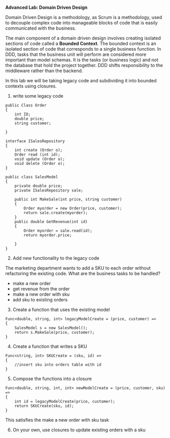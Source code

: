 **Advanced Lab:  Domain Driven Design**

Domain Driven Design is a methodology, as Scrum is a methodology, used to decouple complex code into manageable blocks of code that is easily communicated with the business.


The main component of a domain driven design involves creating isolated sections of code called a **Bounded Context**.  The bounded context is an isolated section of code that corresponds to a single business function.  In DDD, tasks that the business unit will perform are considered more important than model schemas.  It is the tasks (or business logic) and not the database that hold the project together.  DDD shifts responsibility to the middleware rather than the backend.


In this lab we will be taking legacy code and subdividing it into bounded contexts using closures.

1.  write some legacy code

```
public Class Order
{
    int ID;
    double price;
    string customer;

}

interface ISalesRepository 
{
    int create (Order o);
    Order read (int id);
    void update (Order o);
    void delete (Order o);
}

public class SalesModel
{
    private double price;
    private ISalesRepository sale;
    
    public int MakeSale(int price, string customer)
    {
        Order myorder = new Order(price, customer);
        return sale.create(myorder);
    }
    public double GetRevenue(int id)
    {
        Order myorder = sale.read(id);
        return myorder.price;

    }
}

```
2.  Add new functionality to the legacy code

The marketing department wants to add a SKU to each order without refactoring the existing code.  What are the business tasks to be handled?

* make a new order
*  get revenue from the order
*  make a new order with sku
* add sku to existing orders

3.  Create a function that uses the existing model

```
Func<double, string, int> legacyModelCreate = (price, customer) =>
{
    SalesModel s = new SalesModel();
    return s.MakeSale(price, customer);
}

```
4.  Create a function that writes a SKU

```
Func<string, int> SKUCreate = (sku, id) =>
{
    //insert sku into orders table with id
}

```

5.  Compose the functions into a closure

```
Func<double, string, int, int> newModelCreate = (price, customer, sku) =>
{
    int id = legacyModelCreate(price, customer);
    return SKUCreate(sku, id);
}

```
This satisfies the make a new order with sku task

6.  On your own, use closures to update existing orders with a sku

